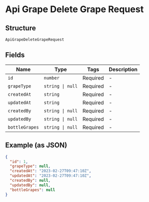 
# Api Grape Delete Grape Request

## Structure

`ApiGrapeDeleteGrapeRequest`

## Fields

| Name | Type | Tags | Description |
|  --- | --- | --- | --- |
| `id` | `number` | Required | - |
| `grapeType` | `string \| null` | Required | - |
| `createdAt` | `string` | Required | - |
| `updatedAt` | `string` | Required | - |
| `createdBy` | `string \| null` | Required | - |
| `updatedBy` | `string \| null` | Required | - |
| `bottleGrapes` | `string \| null` | Required | - |

## Example (as JSON)

```json
{
  "id": 1,
  "grapeType": null,
  "createdAt": "2023-02-27T09:47:10Z",
  "updatedAt": "2023-02-27T09:47:10Z",
  "createdBy": null,
  "updatedBy": null,
  "bottleGrapes": null
}
```

